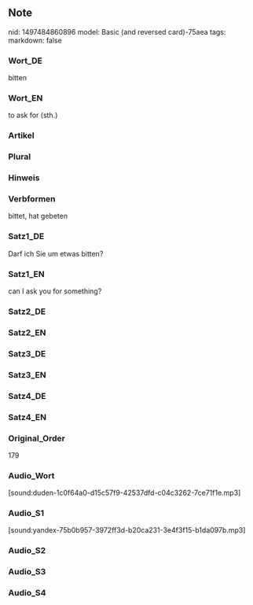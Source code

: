 ## Note
nid: 1497484860896
model: Basic (and reversed card)-75aea
tags: 
markdown: false

### Wort_DE
bitten

### Wort_EN
to ask for (sth.)

### Artikel


### Plural


### Hinweis


### Verbformen
bittet, hat gebeten

### Satz1_DE
Darf ich Sie um etwas bitten?

### Satz1_EN
can I ask you for something?

### Satz2_DE


### Satz2_EN


### Satz3_DE


### Satz3_EN


### Satz4_DE


### Satz4_EN


### Original_Order
179

### Audio_Wort
[sound:duden-1c0f64a0-d15c57f9-42537dfd-c04c3262-7ce71f1e.mp3]

### Audio_S1
[sound:yandex-75b0b957-3972ff3d-b20ca231-3e4f3f15-b1da097b.mp3]

### Audio_S2


### Audio_S3


### Audio_S4


